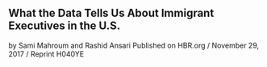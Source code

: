 ## What the Data Tells Us About Immigrant Executives in the U.S.

by Sami Mahroum and Rashid Ansari Published on HBR.org / November 29, 2017 / Reprint H040YE